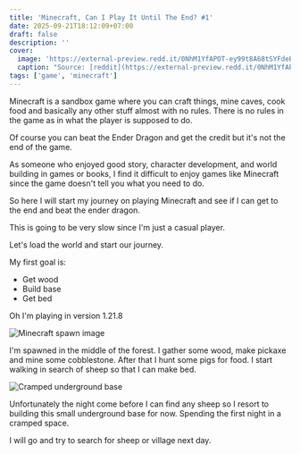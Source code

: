 ```yaml
---
title: 'Minecraft, Can I Play It Until The End? #1'
date: 2025-09-21T18:12:09+07:00
draft: false
description: ''
cover:
  image: 'https://external-preview.redd.it/0NhM1YfAPOT-ey99t8A68tSYFdeEEjrQ1-6BqMgxAGA.png?format=pjpg&auto=webp&s=96cfaa260bbd3393da530a9c5b77e419dfba9368'
  caption: "Source: [reddit](https://external-preview.redd.it/0NhM1YfAPOT-ey99t8A68tSYFdeEEjrQ1-6BqMgxAGA.png?format=pjpg&auto=webp&s=96cfaa260bbd3393da530a9c5b77e419dfba9368)"
tags: ['game', 'minecraft']
---
```


Minecraft is a sandbox game where you can craft things, mine caves, cook food
and basically any other stuff almost with no rules. There is no rules in the game
as in what the player is supposed to do.

Of course you can beat the Ender Dragon and get the credit but it's not the end of
the game.

As someone who enjoyed good story, character development, and world building in games
or books, I find it difficult to enjoy games like Minecraft since the game doesn't
tell you what you need to do.

So here I will start my journey on playing Minecraft and see if I can get to the end
and beat the ender dragon.

This is going to be very slow since I'm just a casual player.

Let's load the world and start our journey.

My first goal is:

- Get wood
- Build base
- Get bed

Oh I'm playing in version 1.21.8

![Minecraft spawn image](https://cdn.imgchest.com/files/205bb15d534b.png)

I'm spawned in the middle of the forest. I gather some wood, make pickaxe and mine
some cobblestone. After that I hunt some pigs for food. I start walking in search
of sheep so that I can make bed.

![Cramped underground base](https://cdn.imgchest.com/files/bcf5bc99fabb.png)

Unfortunately the night come before I can find any sheep so I resort to building this
small underground base for now. Spending the first night in a cramped space.

I will go and try to search for sheep or village next day.